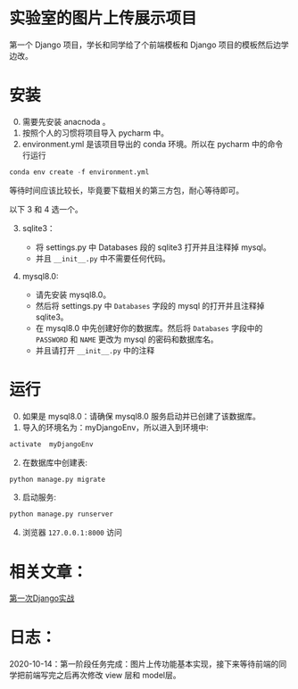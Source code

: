 # 实验室的图片上传展示项目
第一个 Django 项目，学长和同学给了个前端模板和 Django 项目的模板然后边学边改。

# 安装

0. 需要先安装 anacnoda 。
1. 按照个人的习惯将项目导入 pycharm 中。
2. environment.yml 是该项目导出的 conda 环境。所以在 pycharm 中的命令行运行


```python
conda env create -f environment.yml
```

等待时间应该比较长，毕竟要下载相关的第三方包，耐心等待即可。

以下 3 和 4 选一个。

3. sqlite3：
  
   + 将 settings.py 中 Databases 段的 sqlite3 打开并且注释掉 mysql。
   + 并且 `__init__.py` 中不需要任何代码。
    
4. mysql8.0: 
  
   + 请先安装 mysql8.0。
   + 然后将 settings.py 中 `Databases` 字段的 mysql 的打开并且注释掉 sqlite3。
   + 在 mysql8.0 中先创建好你的数据库。然后将 `Databases` 字段中的 `PASSWORD` 和 `NAME` 更改为 mysql 的密码和数据库名。
   + 并且请打开 `__init__.py` 中的注释

# 运行

0. 如果是 mysql8.0：请确保 mysql8.0 服务启动并已创建了该数据库。
1. 导入的环境名为：myDjangoEnv，所以进入到环境中:

```python
activate  myDjangoEnv 

```

2. 在数据库中创建表:

```python
python manage.py migrate
```

3. 启动服务:
```python
python manage.py runserver
```

4. 浏览器 `127.0.0.1:8000` 访问

# 相关文章：

[第一次Django实战](https://mikasalee.github.io/2020/10/07/FirstDjangoDemo/)

# 日志：
2020-10-14：第一阶段任务完成：图片上传功能基本实现，接下来等待前端的同学把前端写完之后再次修改 view 层和 model层。
